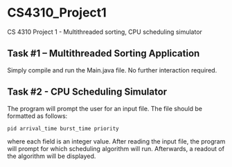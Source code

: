 # CS4310_Project1
CS 4310 Project 1 - Multithreaded sorting, CPU scheduling simulator

## Task #1 – Multithreaded Sorting Application
Simply compile and run the Main.java file. No further interaction required.

## Task #2 - CPU Scheduling Simulator
The program will prompt the user for an input file. The file should be formatted as follows:

` pid arrival_time burst_time priority `

where each field is an integer value. After reading the input file, the program will prompt for which scheduling algorithm will run. Afterwards, a readout of the algorithm will be displayed.